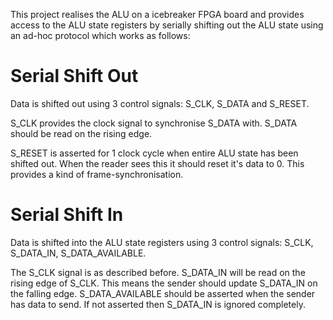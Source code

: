 This project realises the ALU on a icebreaker FPGA board and provides access to
the ALU state registers by serially shifting out the ALU state using an ad-hoc
protocol which works as follows:

# Serial Shift Out

Data is shifted out using 3 control signals: S_CLK, S_DATA and S_RESET.

S_CLK provides the clock signal to synchronise S_DATA with. S_DATA should
be read on the rising edge.

S_RESET is asserted for 1 clock cycle when entire ALU state has been shifted
out. When the reader sees this it should reset it's data to 0. This provides
a kind of frame-synchronisation.

# Serial Shift In

Data is shifted into the ALU state registers using 3 control signals: S_CLK,
S_DATA_IN, S_DATA_AVAILABLE.

The S_CLK signal is as described before. S_DATA_IN will be read on the rising
edge of S_CLK. This means the sender should update S_DATA_IN on the falling
edge. S_DATA_AVAILABLE should be asserted when the sender has data to send. If
not asserted then S_DATA_IN is ignored completely.
